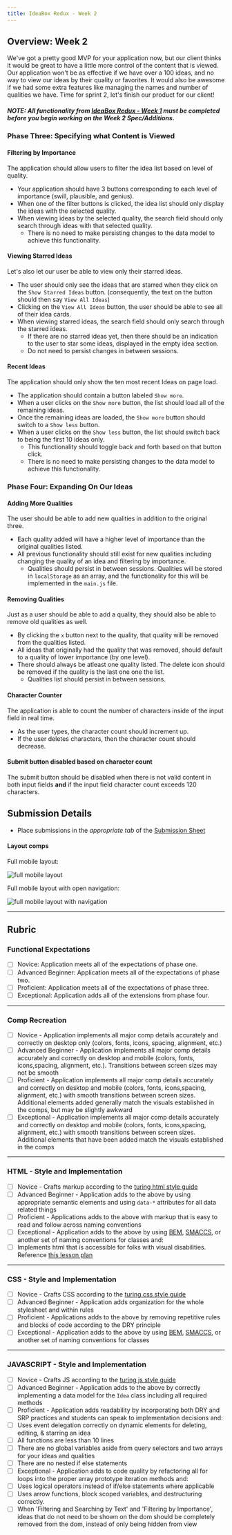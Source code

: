 ```yaml
---
title: IdeaBox Redux - Week 2
---
```


## Overview: Week 2

We've got a pretty good MVP for your application now, but our client thinks it would be great to have a little more control of the content that is viewed.  Our application won't be as effective if we have over a 100 ideas, and no way to view our ideas by their quality or favorites.  It would also be awesome if we had some extra features like managing the names and number of qualities we have.  Time for sprint 2, let's finish our product for our client!

##### NOTE: All functionality from [IdeaBox Redux - Week 1](http://frontend.turing.io/projects/ideabox-redux-wk1.html) must be completed before you begin working on the Week 2 Spec/Additions.

### Phase Three: Specifying what Content is Viewed

#### Filtering by Importance

The application should allow users to filter the idea list based on level of quality.

* Your application should have 3 buttons corresponding to each level of importance (swill, plausible, and genius).
* When one of the filter buttons is clicked, the idea list should only display the ideas with the selected quality.
* When viewing ideas by the selected quality, the search field should only search through ideas with that selected quality.
  * There is no need to make persisting changes to the data model to achieve this functionality.

#### Viewing Starred Ideas

Let's also let our user be able to view only their starred ideas.

* The user should only see the ideas that are starred when they click on the `Show Starred Ideas` button. (consequently, the text on the button should then say `View All Ideas`)
* Clicking on the `View All Ideas` button, the user should be able to see all of their idea cards.
* When viewing starred ideas, the search field should only search through the starred ideas.
    * If there are no starred ideas yet, then there should be an indication to the user to star some ideas, displayed in the empty idea section.
  * Do not need to persist changes in between sessions.

#### Recent Ideas

The application should only show the ten most recent Ideas on page load.

* The application should contain a button labeled `Show more`.
* When a user clicks on the `Show more` button, the list should load all of the remaining ideas.
* Once the remaining ideas are loaded, the `Show more` button should switch to a `Show less` button.
* When a user clicks on the  `Show less` button, the list should switch back to being the first 10 ideas only.
  * This functionality should toggle back and forth based on that button click.
  * There is no need to make persisting changes to the data model to achieve this functionality.

### Phase Four: Expanding On Our Ideas

#### Adding More Qualities

The user should be able to add new qualities in addition to the original three.

* Each quality added will have a higher level of importance than the original qualities listed.
* All previous functionality should still exist for new qualities including changing the quality of an idea and filtering by importance.
  * Qualities should persist in between sessions.  Qualities will be stored in `localStorage` as an array, and the functionality for this will be implemented in the `main.js` file.

#### Removing Qualities

Just as a user should be able to add a quality, they should also be able to remove old qualities as well.

* By clicking the `x` button next to the quality, that quality will be removed from the qualities listed.
* All ideas that originally had the quality that was removed, should default to a quality of lower importance (by one level).
* There should always be atleast one quality listed.  The delete icon should be removed if the quality is the last one one the list.
  * Qualities list should persist in between sessions.  

#### Character Counter

The application is able to count the number of characters inside of the input field in real time.

* As the user types, the character count should increment up.
* If the user deletes characters, then the character count should decrease.

#### Submit button disabled based on character count

The submit button should be disabled when there is not valid content in both input fields **and** if the input field character count exceeds 120 characters.

## Submission Details

* Place submissions in the _appropriate tab_ of the [Submission Sheet](https://docs.google.com/spreadsheets/d/1CS4BipxFi1VPh5NJFsn0yoeDTQQL_yjwcIM0fccVOGc/edit#gid=496549355)

#### Layout comps

Full mobile layout:

![full mobile layout][mobile-full]

Full mobile layout with open navigation:

![full mobile layout with navigation][mobile-full-navigation]

[mobile-full]: /assets/images/projects/ideabox/ideabox-redux-02.jpg
[mobile-full-navigation]: /assets/images/projects/ideabox/ideabox-redux-03.jpg

------------------------------------------------------------------

## Rubric

### Functional Expectations

* [ ] Novice: Application meets all of the expectations of phase one.
* [ ] Advanced Beginner: Application meets all of the expectations of phase two.
* [ ] Proficient: Application meets all of the expectations of phase three.
* [ ] Exceptional: Application adds all of the extensions from phase four.

------------------------------------------------------------------

### Comp Recreation

* [ ]  Novice - Application implements all major comp details accurately and correctly on desktop only (colors, fonts, icons, spacing, alignment, etc.)
* [ ]  Advanced Beginner - Application implements all major comp details accurately and correctly on desktop and mobile (colors, fonts, icons,spacing, alignment,  etc.). Transitions between screen sizes may not be smooth
* [ ]  Proficient - Application implements all major comp details accurately and correctly on desktop and mobile (colors, fonts, icons,spacing, alignment,  etc.) with smooth transitions between screen sizes. Additional elements added generally match the visuals established in the comps, but may be slightly awkward
* [ ]  Exceptional - Application implements all major comp details accurately and correctly on desktop and mobile (colors, fonts, icons,spacing, alignment,  etc.) with smooth transitions between screen sizes. Additional elements that have been added match the visuals established in the comps

------------------------------------------------------------------

### HTML - Style and Implementation

* [ ]  Novice - Crafts markup according to the [turing html style guide](https://github.com/turingschool-examples/html)
* [ ]  Advanced Beginner - Application adds to the above by using appropriate semantic elements and using `data-*` attributes for all data related things
* [ ]  Proficient - Applications adds to the above with markup that is easy to read and follow across naming conventions
* [ ]  Exceptional - Application adds to the above by using [BEM](http://getbem.com/), [SMACCS](https://smacss.com/), or another set of naming conventions for classes and:
  * [ ]  Implements html that is accessible for folks with visual disabilities. Reference [this lesson plan](http://frontend.turing.io/lessons/floating/web-accessibility.html)

------------------------------------------------------------------

### CSS - Style and Implementation

* [ ]  Novice - Crafts CSS according to the [turing css style guide](https://github.com/turingschool-examples/css)
* [ ]  Advanced Beginner - Application adds organization for the whole stylesheet and within rules
* [ ]  Proficient - Applications adds to the above by removing repetitive rules and blocks of code according to the DRY principle
* [ ]  Exceptional - Application adds to the above by using [BEM](http://getbem.com/), [SMACCS](https://smacss.com/), or another set of naming conventions for classes

------------------------------------------------------------------

### JAVASCRIPT - Style and Implementation

* [ ]  Novice - Crafts JS according to the [turing js style guide](https://github.com/turingschool-examples/javascript/tree/master/es5)
* [ ]  Advanced Beginner - Application adds to the above by correctly implementing a data model for the `Idea` class including all required methods
* [ ]  Proficient - Application adds readability by incorporating both DRY and SRP practices and students can speak to implementation decisions and:
  * [ ]  Uses event delegation correctly on dynamic elements for deleting, editing, & starring an idea
  * [ ]  All functions are less than 10 lines
  * [ ]  There are no global variables aside from query selectors and two arrays for your ideas and qualities
  * [ ]  There are no nested if else statements
* [ ]  Exceptional - Application adds to code quality by refactoring all for loops into the proper array prototype iteration methods and:
  * [ ]  Uses logical operators instead of if/else statements where applicable
  * [ ]  Uses arrow functions, block scoped variables, and destructuring correctly.
  * [ ]  When 'Filtering and Searching by Text' and 'Filtering by Importance', ideas that do not need to be shown on the dom should be completely removed from the dom, instead of only being hidden from view
